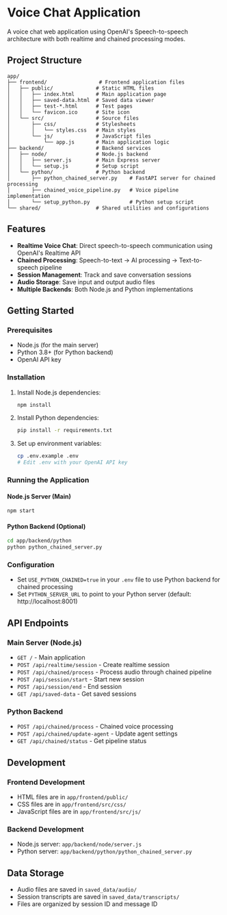 # Voice Chat Application

A voice chat web application using OpenAI's Speech-to-speech architecture with both realtime and chained processing modes.

## Project Structure

```
app/
├── frontend/                 # Frontend application files
│   ├── public/              # Static HTML files
│   │   ├── index.html       # Main application page
│   │   ├── saved-data.html  # Saved data viewer
│   │   ├── test-*.html      # Test pages
│   │   └── favicon.ico      # Site icon
│   └── src/                 # Source files
│       ├── css/             # Stylesheets
│       │   └── styles.css   # Main styles
│       └── js/              # JavaScript files
│           └── app.js       # Main application logic
├── backend/                 # Backend services
│   ├── node/                # Node.js backend
│   │   ├── server.js        # Main Express server
│   │   └── setup.js         # Setup script
│   └── python/              # Python backend
│       ├── python_chained_server.py    # FastAPI server for chained processing
│       ├── chained_voice_pipeline.py   # Voice pipeline implementation
│       └── setup_python.py             # Python setup script
└── shared/                  # Shared utilities and configurations
```

## Features

- **Realtime Voice Chat**: Direct speech-to-speech communication using OpenAI's Realtime API
- **Chained Processing**: Speech-to-text → AI processing → Text-to-speech pipeline
- **Session Management**: Track and save conversation sessions
- **Audio Storage**: Save input and output audio files
- **Multiple Backends**: Both Node.js and Python implementations

## Getting Started

### Prerequisites

- Node.js (for the main server)
- Python 3.8+ (for Python backend)
- OpenAI API key

### Installation

1. Install Node.js dependencies:
   ```bash
   npm install
   ```

2. Install Python dependencies:
   ```bash
   pip install -r requirements.txt
   ```

3. Set up environment variables:
   ```bash
   cp .env.example .env
   # Edit .env with your OpenAI API key
   ```

### Running the Application

#### Node.js Server (Main)
```bash
npm start
```

#### Python Backend (Optional)
```bash
cd app/backend/python
python python_chained_server.py
```

### Configuration

- Set `USE_PYTHON_CHAINED=true` in your `.env` file to use Python backend for chained processing
- Set `PYTHON_SERVER_URL` to point to your Python server (default: http://localhost:8001)

## API Endpoints

### Main Server (Node.js)
- `GET /` - Main application
- `POST /api/realtime/session` - Create realtime session
- `POST /api/chained/process` - Process audio through chained pipeline
- `POST /api/session/start` - Start new session
- `POST /api/session/end` - End session
- `GET /api/saved-data` - Get saved sessions

### Python Backend
- `POST /api/chained/process` - Chained voice processing
- `POST /api/chained/update-agent` - Update agent settings
- `GET /api/chained/status` - Get pipeline status

## Development

### Frontend Development
- HTML files are in `app/frontend/public/`
- CSS files are in `app/frontend/src/css/`
- JavaScript files are in `app/frontend/src/js/`

### Backend Development
- Node.js server: `app/backend/node/server.js`
- Python server: `app/backend/python/python_chained_server.py`

## Data Storage

- Audio files are saved in `saved_data/audio/`
- Session transcripts are saved in `saved_data/transcripts/`
- Files are organized by session ID and message ID
